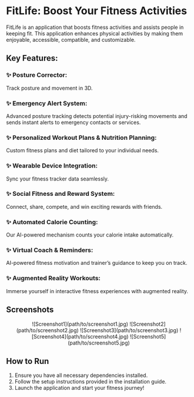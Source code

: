# FitLife: Boost Your Fitness Activities

FitLife is an application that boosts fitness activities and assists people in keeping fit. This application enhances physical activities by making them enjoyable, accessible, compatible, and customizable.

## Key Features:

### ✨ Posture Corrector:
Track posture and movement in 3D.

### ✨ Emergency Alert System:
Advanced posture tracking detects potential injury-risking movements and sends instant alerts to emergency contacts or services.

### ✨ Personalized Workout Plans & Nutrition Planning:
Custom fitness plans and diet tailored to your individual needs.

### ✨ Wearable Device Integration:
Sync your fitness tracker data seamlessly.

### ✨ Social Fitness and Reward System:
Connect, share, compete, and win exciting rewards with friends.

### ✨ Automated Calorie Counting:
Our AI-powered mechanism counts your calorie intake automatically.

### ✨ Virtual Coach & Reminders:
AI-powered fitness motivation and trainer’s guidance to keep you on track.

### ✨ Augmented Reality Workouts:
Immerse yourself in interactive fitness experiences with augmented reality.

## Screenshots

<div align="center">
  ![Screenshot1](path/to/screenshot1.jpg)
  ![Screenshot2](path/to/screenshot2.jpg)
  ![Screenshot3](path/to/screenshot3.jpg)
  ![Screenshot4](path/to/screenshot4.jpg)
  ![Screenshot5](path/to/screenshot5.jpg)
</div>

## How to Run

1. Ensure you have all necessary dependencies installed.
2. Follow the setup instructions provided in the installation guide.
3. Launch the application and start your fitness journey!

